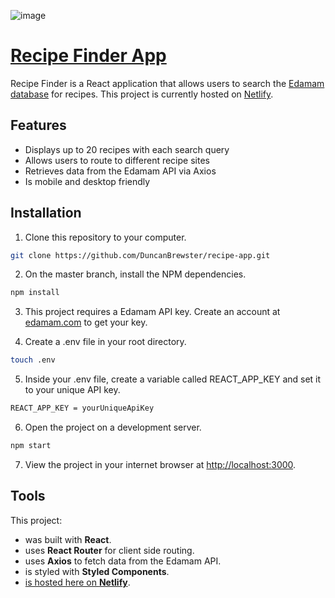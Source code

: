 ![image](https://user-images.githubusercontent.com/87501964/153520639-8cd7d801-5ddd-4fc2-b5de-446d37a71ebf.png)

# [Recipe Finder App](https://duncan-recipe-app.netlify.app/)

Recipe Finder is a React application that allows users to search the [Edamam database](https://www.edamam.com/) for recipes. This project is currently hosted on [Netlify](https://duncan-recipe-app.netlify.app/).

## Features
* Displays up to 20 recipes with each search query
* Allows users to route to different recipe sites
* Retrieves data from the Edamam API via Axios
* Is mobile and desktop friendly


## Installation

1. Clone this repository to your computer.
```bash
git clone https://github.com/DuncanBrewster/recipe-app.git 
```

2. On the master branch, install the NPM dependencies.
```bash
npm install
```

3. This project requires a Edamam API key. Create an account at [edamam.com](https://www.edamam.com/) to get your key.

4. Create a .env file in your root directory.
```bash
touch .env
```

5. Inside your .env file, create a variable called REACT_APP_KEY and set it to your unique API key.
```bash
REACT_APP_KEY = yourUniqueApiKey
```

6. Open the project on a development server.
```bash
npm start
```

7. View the project in your internet browser at [http://localhost:3000](http://localhost:3000).


## Tools

This project:

* was built with **React**.
* uses **React Router** for client side routing.
* uses **Axios** to fetch data from the Edamam API.
* is styled with **Styled Components**.
* [is hosted here on **Netlify**](https://duncan-recipe-app.netlify.app/).
